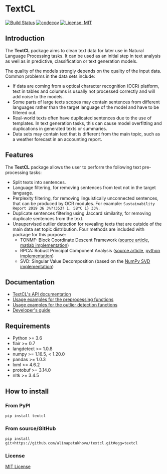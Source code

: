 # TextCL

[![Build Status](https://travis-ci.com/alinapetukhova/textcl.svg?branch=master)](https://travis-ci.com/github/alinapetukhova/textcl)
[![codecov](https://codecov.io/gh/alinapetukhova/textcl/branch/master/graph/badge.svg?token=jgYuXyGGjS)](https://codecov.io/gh/alinapetukhova/textcl)
[![License: MIT](https://img.shields.io/badge/License-MIT-yellow.svg)](https://opensource.org/licenses/MIT)

## Introduction

The **TextCL** package aims to clean text data for later use in Natural Language Processing tasks. It can be used as an initial step in text analysis as well as in predictive, classification or text generation models.

The quality of the models strongly depends on the quality of the input data. Common problems in the data sets include:

- If data are coming from a optical character recognition (OCR) platform, text in tables and columns is usually not processed correctly and will add noise to the models.
- Some parts of large texts scopes may contain sentences from different languages rather than the target language of the model and have to be filtered out.
- Real-world texts often have duplicated sentences due to the use of templates. In text generation tasks, this can cause model overfitting and duplications in generated texts or summaries.
- Data sets may contain text that is different from the main topic, such as a weather forecast in an accounting report.

## Features

The **TextCL** package allows the user to perform the following text pre-processing tasks:

- Split texts into sentences.
- Language filtering, for removing sentences from text not in the target language.
- Perplexity filtering, for removing linguistically unconnected sentences, that can be produced by OCR modules. For example: `Sustainability Report 2019 36 3%?!353? 1. 5В°C 1} 33%.`
- Duplicate sentences filtering using Jaccard similarity, for removing duplicate sentences from the text.
- Unsupervised outlier detection for revealing texts that are outside of the main data set topic distribution. Four methods are included with package for this purpose:
  - TONMF: Block Coordinate Descent Framework
    ([source article](https://arxiv.org/pdf/1701.01325.pdf),
    [matlab implementation](https://github.com/ramkikannan/outliernmf))
  - RPCA: Robust Principal Component Analysis
    ([source article](https://arxiv.org/pdf/0912.3599.pdf),
    [python implementation](https://github.com/dganguli/robust-pca))
  - SVD: Singular Value Decomposition
    (based on the [NumPy SVD implementation](https://numpy.org/doc/stable/reference/generated/numpy.linalg.svd.html))

## Documentation

* [TextCL's API documentation](https://alinapetukhova.github.io/textcl/docs/)
* [Usage examples for the preprocessing functions](https://github.com/alinapetukhova/textcl/blob/master/examples/text_preprocessing_example.ipynb)
* [Usage examples for the outlier detection functions](https://github.com/alinapetukhova/textcl/blob/master/examples/outlier_detection_functions_plots_example.ipynb)
* [Developer's guide](https://github.com/alinapetukhova/textcl/blob/master/doc/devguide.md)

## Requirements

- Python >= 3.6
- flair >= 0.7
- langdetect >= 1.0.8
- numpy >= 1.16.5, < 1.20.0
- pandas >= 1.0.3
- lxml >= 4.6.2
- protobuf >= 3.14.0
- nltk >= 3.4.5

## How to install

### From PyPI

```text
pip install textcl
```

### From source/GitHub

```text
pip install git+https://github.com/alinapetukhova/textcl.git#egg=textcl
```

### License

[MIT License](LICENSE)